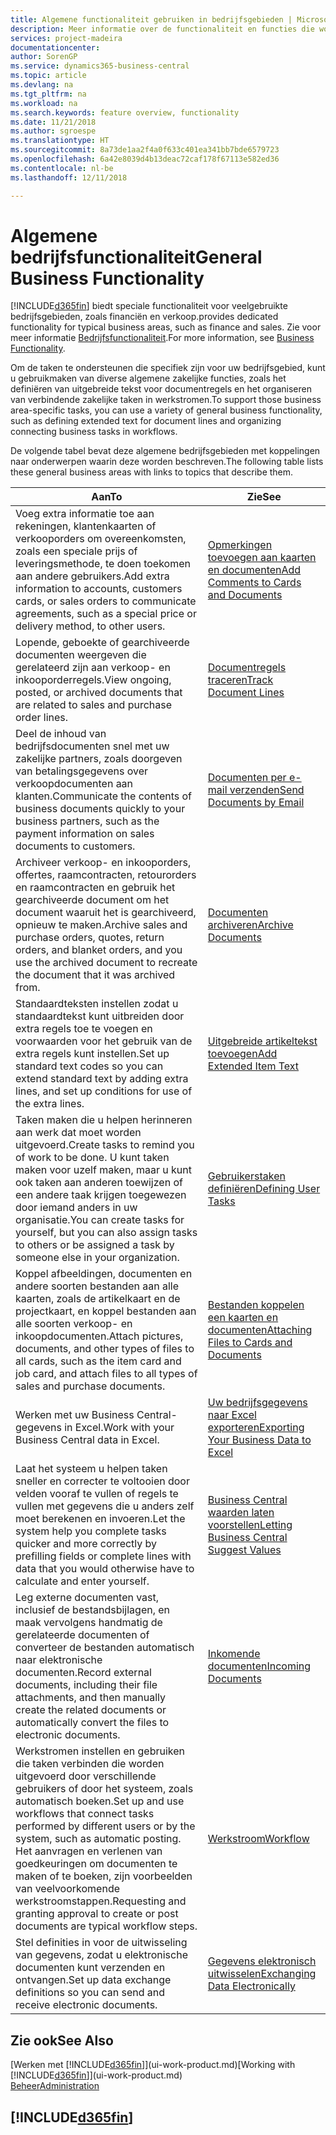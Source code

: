 ```yaml
---
title: Algemene functionaliteit gebruiken in bedrijfsgebieden | Microsoft Docs
description: Meer informatie over de functionaliteit en functies die worden gebruikt in bedrijfsgebieden in Business Central.
services: project-madeira
documentationcenter: 
author: SorenGP
ms.service: dynamics365-business-central
ms.topic: article
ms.devlang: na
ms.tgt_pltfrm: na
ms.workload: na
ms.search.keywords: feature overview, functionality
ms.date: 11/21/2018
ms.author: sgroespe
ms.translationtype: HT
ms.sourcegitcommit: 8a73de1aa2f4a0f633c401ea341bb7bde6579723
ms.openlocfilehash: 6a42e8039d4b13deac72caf178f67113e582ed36
ms.contentlocale: nl-be
ms.lasthandoff: 12/11/2018

---
```

# <a name="general-business-functionality"></a><span data-ttu-id="c2c74-103">Algemene bedrijfsfunctionaliteit</span><span class="sxs-lookup"><span data-stu-id="c2c74-103">General Business Functionality</span></span>
[!INCLUDE[d365fin](includes/d365fin_md.md)] <span data-ttu-id="c2c74-104">biedt speciale functionaliteit voor veelgebruikte bedrijfsgebieden, zoals financiën en verkoop.</span><span class="sxs-lookup"><span data-stu-id="c2c74-104">provides dedicated functionality for typical business areas, such as finance and sales.</span></span> <span data-ttu-id="c2c74-105">Zie voor meer informatie [Bedrijfsfunctionaliteit](across-business-functionality.md).</span><span class="sxs-lookup"><span data-stu-id="c2c74-105">For more information, see [Business Functionality](across-business-functionality.md).</span></span>

<span data-ttu-id="c2c74-106">Om de taken te ondersteunen die specifiek zijn voor uw bedrijfsgebied, kunt u gebruikmaken van diverse algemene zakelijke functies, zoals het definiëren van uitgebreide tekst voor documentregels en het organiseren van verbindende zakelijke taken in werkstromen.</span><span class="sxs-lookup"><span data-stu-id="c2c74-106">To support those business area-specific tasks, you can use a variety of general business functionality, such as defining extended text for document lines and organizing connecting business tasks in workflows.</span></span>

<span data-ttu-id="c2c74-107">De volgende tabel bevat deze algemene bedrijfsgebieden met koppelingen naar onderwerpen waarin deze worden beschreven.</span><span class="sxs-lookup"><span data-stu-id="c2c74-107">The following table lists these general business areas with links to topics that describe them.</span></span>

| <span data-ttu-id="c2c74-108">Aan</span><span class="sxs-lookup"><span data-stu-id="c2c74-108">To</span></span> | <span data-ttu-id="c2c74-109">Zie</span><span class="sxs-lookup"><span data-stu-id="c2c74-109">See</span></span> |
| --- | --- |
|<span data-ttu-id="c2c74-110">Voeg extra informatie toe aan rekeningen, klantenkaarten of verkooporders om overeenkomsten, zoals een speciale prijs of leveringsmethode, te doen toekomen aan andere gebruikers.</span><span class="sxs-lookup"><span data-stu-id="c2c74-110">Add extra information to accounts, customers cards, or sales orders to communicate agreements, such as a special price or delivery method, to other users.</span></span>|[<span data-ttu-id="c2c74-111">Opmerkingen toevoegen aan kaarten en documenten</span><span class="sxs-lookup"><span data-stu-id="c2c74-111">Add Comments to Cards and Documents</span></span>](across-how-use-comments.md)|
|<span data-ttu-id="c2c74-112">Lopende, geboekte of gearchiveerde documenten weergeven die gerelateerd zijn aan verkoop- en inkooporderregels.</span><span class="sxs-lookup"><span data-stu-id="c2c74-112">View ongoing, posted, or archived documents that are related to sales and purchase order lines.</span></span>|[<span data-ttu-id="c2c74-113">Documentregels traceren</span><span class="sxs-lookup"><span data-stu-id="c2c74-113">Track Document Lines</span></span>](across-how-to-track-document-lines.md)|
| <span data-ttu-id="c2c74-114">Deel de inhoud van bedrijfsdocumenten snel met uw zakelijke partners, zoals doorgeven van betalingsgegevens over verkoopdocumenten aan klanten.</span><span class="sxs-lookup"><span data-stu-id="c2c74-114">Communicate the contents of business documents quickly to your business partners, such as the payment information on sales documents to customers.</span></span> |[<span data-ttu-id="c2c74-115">Documenten per e-mail verzenden</span><span class="sxs-lookup"><span data-stu-id="c2c74-115">Send Documents by Email</span></span>](ui-how-send-documents-email.md) |
|<span data-ttu-id="c2c74-116">Archiveer verkoop- en inkooporders, offertes, raamcontracten, retourorders en raamcontracten en gebruik het gearchiveerde document om het document waaruit het is gearchiveerd, opnieuw te maken.</span><span class="sxs-lookup"><span data-stu-id="c2c74-116">Archive sales and purchase orders, quotes, return orders, and blanket orders, and you use the archived document to recreate the document that it was archived from.</span></span>|[<span data-ttu-id="c2c74-117">Documenten archiveren</span><span class="sxs-lookup"><span data-stu-id="c2c74-117">Archive Documents</span></span>](across-how-to-archive-documents.md)|
| <span data-ttu-id="c2c74-118">Standaardteksten instellen zodat u standaardtekst kunt uitbreiden door extra regels toe te voegen en voorwaarden voor het gebruik van de extra regels kunt instellen.</span><span class="sxs-lookup"><span data-stu-id="c2c74-118">Set up standard text codes so you can extend standard text by adding extra lines, and set up conditions for use of the extra lines.</span></span> |[<span data-ttu-id="c2c74-119">Uitgebreide artikeltekst toevoegen</span><span class="sxs-lookup"><span data-stu-id="c2c74-119">Add Extended Item Text</span></span>](ui-how-define-ext-text.md) |
|<span data-ttu-id="c2c74-120">Taken maken die u helpen herinneren aan werk dat moet worden uitgevoerd.</span><span class="sxs-lookup"><span data-stu-id="c2c74-120">Create tasks to remind you of work to be done.</span></span> <span data-ttu-id="c2c74-121">U kunt taken maken voor uzelf maken, maar u kunt ook taken aan anderen toewijzen of een andere taak krijgen toegewezen door iemand anders in uw organisatie.</span><span class="sxs-lookup"><span data-stu-id="c2c74-121">You can create tasks for yourself, but you can also assign tasks to others or be assigned a task by someone else in your organization.</span></span>|[<span data-ttu-id="c2c74-122">Gebruikerstaken definiëren</span><span class="sxs-lookup"><span data-stu-id="c2c74-122">Defining User Tasks</span></span>](across-user-tasks.md)|
|<span data-ttu-id="c2c74-123">Koppel afbeeldingen, documenten en andere soorten bestanden aan alle kaarten, zoals de artikelkaart en de projectkaart, en koppel bestanden aan alle soorten verkoop- en inkoopdocumenten.</span><span class="sxs-lookup"><span data-stu-id="c2c74-123">Attach pictures, documents, and other types of files to all cards, such as the item card and job card, and attach files to all types of sales and purchase documents.</span></span>|[<span data-ttu-id="c2c74-124">Bestanden koppelen een kaarten en documenten</span><span class="sxs-lookup"><span data-stu-id="c2c74-124">Attaching Files to Cards and Documents</span></span>](across-attach-document-master-data.md)|
|<span data-ttu-id="c2c74-125">Werken met uw Business Central-gegevens in Excel.</span><span class="sxs-lookup"><span data-stu-id="c2c74-125">Work with your Business Central data in Excel.</span></span>|[<span data-ttu-id="c2c74-126">Uw bedrijfsgegevens naar Excel exporteren</span><span class="sxs-lookup"><span data-stu-id="c2c74-126">Exporting Your Business Data to Excel</span></span>](about-export-data.md)| 
|<span data-ttu-id="c2c74-127">Laat het systeem u helpen taken sneller en correcter te voltooien door velden vooraf te vullen of regels te vullen met gegevens die u anders zelf moet berekenen en invoeren.</span><span class="sxs-lookup"><span data-stu-id="c2c74-127">Let the system help you complete tasks quicker and more correctly by prefilling fields or complete lines with data that you would otherwise have to calculate and enter yourself.</span></span>|[<span data-ttu-id="c2c74-128">Business Central waarden laten voorstellen</span><span class="sxs-lookup"><span data-stu-id="c2c74-128">Letting Business Central Suggest Values</span></span>](ui-let-system-suggest-values.md)|
|<span data-ttu-id="c2c74-129">Leg externe documenten vast, inclusief de bestandsbijlagen, en maak vervolgens handmatig de gerelateerde documenten of converteer de bestanden automatisch naar elektronische documenten.</span><span class="sxs-lookup"><span data-stu-id="c2c74-129">Record external documents, including their file attachments, and then manually create the related documents or automatically convert the files to electronic documents.</span></span>|[<span data-ttu-id="c2c74-130">Inkomende documenten</span><span class="sxs-lookup"><span data-stu-id="c2c74-130">Incoming Documents</span></span>](across-income-documents.md)|
|<span data-ttu-id="c2c74-131">Werkstromen instellen en gebruiken die taken verbinden die worden uitgevoerd door verschillende gebruikers of door het systeem, zoals automatisch boeken.</span><span class="sxs-lookup"><span data-stu-id="c2c74-131">Set up and use workflows that connect tasks performed by different users or by the system, such as automatic posting.</span></span> <span data-ttu-id="c2c74-132">Het aanvragen en verlenen van goedkeuringen om documenten te maken of te boeken, zijn voorbeelden van veelvoorkomende werkstroomstappen.</span><span class="sxs-lookup"><span data-stu-id="c2c74-132">Requesting and granting approval to create or post documents are typical workflow steps.</span></span>|[<span data-ttu-id="c2c74-133">Werkstroom</span><span class="sxs-lookup"><span data-stu-id="c2c74-133">Workflow</span></span>](across-workflow.md)|
| <span data-ttu-id="c2c74-134">Stel definities in voor de uitwisseling van gegevens, zodat u elektronische documenten kunt verzenden en ontvangen.</span><span class="sxs-lookup"><span data-stu-id="c2c74-134">Set up data exchange definitions so you can send and receive electronic documents.</span></span> |[<span data-ttu-id="c2c74-135">Gegevens elektronisch uitwisselen</span><span class="sxs-lookup"><span data-stu-id="c2c74-135">Exchanging Data Electronically</span></span>](across-data-exchange.md) |

## <a name="see-also"></a><span data-ttu-id="c2c74-136">Zie ook</span><span class="sxs-lookup"><span data-stu-id="c2c74-136">See Also</span></span>
<span data-ttu-id="c2c74-137">[Werken met [!INCLUDE[d365fin](includes/d365fin_md.md)]](ui-work-product.md)</span><span class="sxs-lookup"><span data-stu-id="c2c74-137">[Working with [!INCLUDE[d365fin](includes/d365fin_md.md)]](ui-work-product.md)</span></span>  
[<span data-ttu-id="c2c74-138">Beheer</span><span class="sxs-lookup"><span data-stu-id="c2c74-138">Administration</span></span>](admin-setup-and-administration.md)

## [!INCLUDE[d365fin](includes/free_trial_md.md)]  

